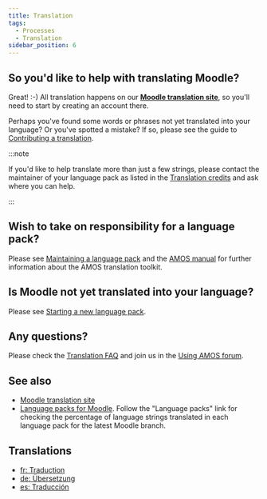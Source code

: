 ```yaml
---
title: Translation
tags:
  - Processes
  - Translation
sidebar_position: 6
---
```

## So you'd like to help with translating Moodle?

Great! :-) All translation happens on our **[Moodle translation site](http://lang.moodle.org)**, so you'll need to start by creating an account there.

Perhaps you've found some words or phrases not yet translated into your language? Or you've spotted a mistake? If so, please see the guide to [Contributing a translation](./translation/contributing).

:::note

If you'd like to help translate more than just a few strings, please contact the maintainer of your language pack as listed in the [Translation credits](http://lang.moodle.org/local/amos/credits.php) and ask where you can help.

:::

## Wish to take on responsibility for a language pack?

Please see [Maintaining a language pack](/general/development/process/translation/maintaining) and the [AMOS manual](./translation/amos)  for further information about the AMOS translation toolkit.

## Is Moodle not yet translated into your language?

Please see  [Starting a new language pack](./translation/langpack).

## Any questions?

Please check the [Translation  FAQ](https://docs.moodle.org/dev/Translation__FAQ) and join us in the [Using AMOS forum](http://lang.moodle.org/mod/forum/view.php?id=5).

## See also

- [Moodle translation site](https://lang.moodle.org/)
- [Language packs for Moodle](https://download.moodle.org/releases/latest/). Follow the "Language packs" link for checking the percentage of language strings translated in each language pack for the latest Moodle branch.

## Translations

<!-- cspell:disable -->

- [fr: Traduction](http://docs.moodle.org/fr/Traduction)
- [de: Übersetzung](https://docs.moodle.org/de/Übersetzung)
- [es: Traducción](https://docs.moodle.org/es/Traducción)

<!-- cspell:enable -->
